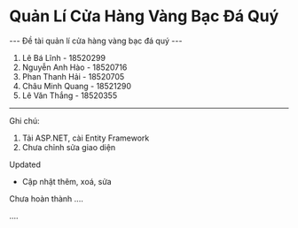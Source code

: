 # Quản Lí Cửa Hàng Vàng Bạc Đá Quý
--- Đề tài quản lí cửa hàng vàng bạc đá quý ---

1. Lê Bá Lĩnh - 18520299
2. Nguyễn Anh Hào - 18520716
3. Phan Thanh Hải - 18520705
4. Châu Minh Quang - 18521290
5. Lê Văn Thắng - 18520355

-----------------------------
Ghi chú: 
1. Tải ASP.NET, cài Entity Framework
2. Chưa chỉnh sửa giao diện 



Updated
+ Cập nhật thêm, xoá, sửa

Chưa hoàn thành
....

....

